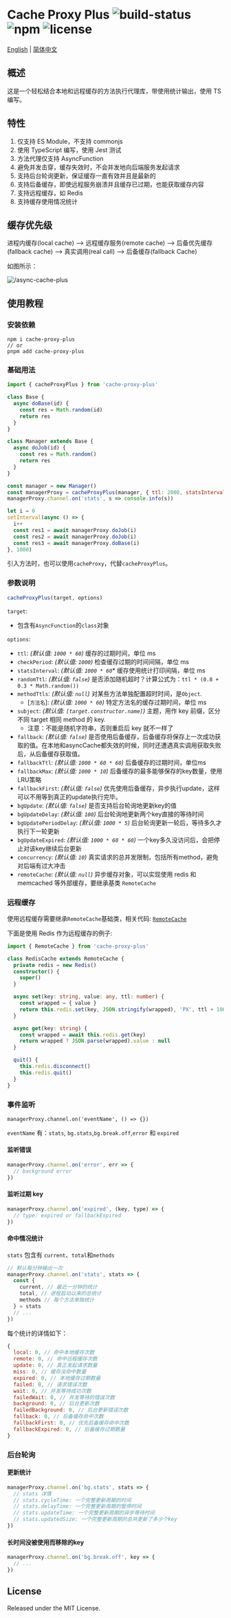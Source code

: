 # Cache Proxy Plus ![build-status](https://github.com/chakhsu/cache-proxy-plus/actions/workflows/ci.yml/badge.svg) ![npm](https://img.shields.io/npm/v/cache-proxy-plus) ![license](https://img.shields.io/npm/l/cache-proxy-plus)

[English](./README.md) | [简体中文](./README_CN.md)

## 概述

这是一个轻松结合本地和远程缓存的方法执行代理库，带使用统计输出，使用 TS 编写。

## 特性

1. 仅支持 ES Module，不支持 commonjs
2. 使用 TypeScript 编写，使用 Jest 测试
3. 方法代理仅支持 AsyncFunction
4. 避免并发击穿，缓存失效时，不会并发地向后端服务发起请求
5. 支持后台轮询更新，保证缓存一直有效并且是最新的
6. 支持后备缓存，即使远程服务崩溃并且缓存已过期，也能获取缓存内容
7. 支持远程缓存，如 Redis
8. 支持缓存使用情况统计

## 缓存优先级

进程内缓存(local cache) --> 远程缓存服务(remote cache) --> 后备优先缓存(fallback cache) --> 真实调用(real call) --> 后备缓存(fallback Cache)

如图所示：

![/async-cache-plus](./doc/async-cache-plus.svg)

## 使用教程

### 安装依赖

```vim
npm i cache-proxy-plus
// or
pnpm add cache-proxy-plus
```

### 基础用法

```js
import { cacheProxyPlus } from 'cache-proxy-plus'

class Base {
  async doBase(id) {
    const res = Math.random(id)
    return res
  }
}

class Manager extends Base {
  async doJob(id) {
    const res = Math.random()
    return res
  }
}

const manager = new Manager()
const managerProxy = cacheProxyPlus(manager, { ttl: 2000, statsInterval: 1000 * 10 })
managerProxy.channel.on('stats', s => console.info(s))

let i = 0
setInterval(async () => {
  i++
  const res1 = await managerProxy.doJob(i)
  const res2 = await managerProxy.doJob(i)
  const res3 = await managerProxy.doBase(i)
}, 1000)
```

引入方法时，也可以使用`cacheProxy`，代替`cacheProxyPlus`。

### 参数说明

```js
cacheProxyPlus(target, options)
```

`target`:

- 包含有`AsyncFunction`的`class`对象

`options`:

- `ttl`: _(默认值: `1000 * 60`)_ 缓存的过期时间，单位 ms
- `checkPeriod`: _(默认值: `1000`)_ 检查缓存过期的时间间隔，单位 ms
- `statsInterval`: _(默认值: `1000 * 60`_\* 缓存使用统计打印间隔，单位 ms
- `randomTtl`: _(默认值: `false`)_ 是否添加随机超时？计算公式为：`ttl * (0.8 + 0.3 * Math.random())`
- `methodTtls`: _(默认值: `null`)_ 对某些方法单独配置超时时间，是`Object`.
  - [`方法名`]: _(默认值: `1000 * 60`)_ 特定方法名的缓存过期时间，单位 ms
- `subject`: _(默认值: `[target.constructor.name]`)_ 主题，用作 key 前缀，区分不同 target 相同 method 的 key.
  - 注意：不能是随机字符串，否则重启后 key 就不一样了
- `fallback`: _(默认值: `false`)_ 是否使用后备缓存，后备缓存将保存上一次成功获取的值。在本地和asyncCache都失效的时候，同时还遭遇真实调用获取失败后，从后备缓存获取值。
- `fallbackTtl`: _(默认值: `1000 * 60 * 60`)_ 后备缓存的过期时间，单位ms
- `fallbackMax`: _(默认值: `1000 * 10`)_ 后备缓存的最多能够保存的key数量，使用LRU策略
- `fallbackFirst`: _(默认值: `false`)_ 优先使用后备缓存，异步执行update，这样可以不用等到真正的update执行完毕。
- `bgUpdate`: _(默认值: `false`)_ 是否支持后台轮询地更新key的值
- `bgUpdateDelay`: _(默认值: `100`)_ 后台轮询地更新两个key直接的等待时间
- `bgUpdatePeriodDelay`: _(默认值: `1000 * 5`)_ 后台轮询更新一轮后，等待多久才执行下一轮更新
- `bgUpdateExpired`: _(默认值: `1000 * 60 * 60`)_ 一个key多久没访问后，会把停止对该key继续后台更新
- `concurrency`: _(默认值: `10`)_ 真实请求的总并发限制，包括所有method，避免对后端有过大冲击
- `remoteCache`: _(默认值: `null`)_ 异步缓存对象，可以实现使用 redis 和 memcached 等外部缓存，要继承基类 `RemoteCache`

### 远程缓存

使用远程缓存需要继承`RemoteCache`基础类，相关代码: [`RemoteCache`](./src/RemoteCache.ts)

下面是使用 Redis 作为远程缓存的例子:

```ts
import { RemoteCache } from 'cache-proxy-plus'

class RedisCache extends RemoteCache {
  private redis = new Redis()
  constructor() {
    super()
  }

  async set(key: string, value: any, ttl: number) {
    const wrapped = { value }
    return this.redis.set(key, JSON.stringify(wrapped), 'PX', ttl + 100)
  }

  async get(key: string) {
    const wrapped = await this.redis.get(key)
    return wrapped ? JSON.parse(wrapped).value : null
  }

  quit() {
    this.redis.disconnect()
    this.redis.quit()
  }
}
```

### 事件监听

```
managerProxy.channel.on('eventName', () => {})
```

`eventName` 有：`stats`, `bg.stats`,`bg.break.off`,`error` 和 `expired`

#### 监听错误

```js
managerProxy.channel.on('error', err => {
  // background error
})
```

#### 监听过期 key

```js
managerProxy.channel.on('expired', (key, type) => {
  // type: expired or fallbackExpired
})
```

#### 命中情况统计

`stats` 包含有 `current`、`total`和`methods`

```js
// 默认每分钟输出一次
managerProxy.channel.on('stats', stats => {
  const {
    current, // 最近一分钟的统计
    total, // 进程启动以来的总统计
    methods // 每个方法单独统计
  } = stats
  // ...
})
```

每个统计的详情如下：

```js
{
  local: 0, // 命中本地缓存次数
  remote: 0, // 命中远程缓存次数
  update: 0, // 真正发起请求数量
  miss: 0, // 缓存没命中数量
  expired: 0, // 本地缓存过期数量
  failed: 0, // 请求错误次数
  wait: 0, // 并发等待成功次数
  failedWait: 0, // 并发等待的错误次数
  background: 0, // 后台更新次数
  failedBackground: 0, // 后台更新错误次数
  fallback: 0, // 后备缓存命中次数
  fallbackFirst: 0, // 优先后备缓存命中次数
  fallbackExpired: 0, // 后备缓存过期数量
}
```

### 后台轮询

#### 更新统计

```js
managerProxy.channel.on('bg.stats', stats => {
  // stats 详情
  // stats.cycleTime: 一个完整更新周期的时间
  // stats.delayTime: 一个完整更新周期的暂停时间
  // stats.updateTime: 一个完整更新周期的异步等待时间
  // stats.updatedSize: 一个完整更新周期的总共更新了多少个key
})
```

#### 长时间没被使用而移除的key

```js
managerProxy.channel.on('bg.break.off', key => {
  // ...
})
```

## License

Released under the MIT License.
